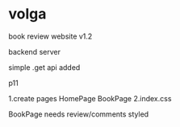 # volga
book review website v1.2

backend server 

simple .get api added

p11

1.create pages 
    HomePage
    BookPage
2.index.css 




BookPage needs review/comments styled